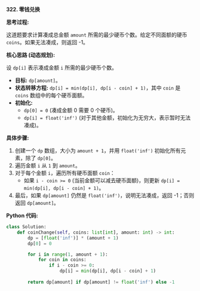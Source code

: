 **322. 零钱兑换**

**思考过程:**

这道题要求计算凑成总金额 `amount` 所需的最少硬币个数。给定不同面额的硬币 `coins`。如果无法凑成，则返回 -1。

**核心思路 (动态规划):**

设 `dp[i]` 表示凑成金额 `i` 所需的最少硬币个数。
-   **目标:** `dp[amount]`。
-   **状态转移方程:** `dp[i] = min(dp[i], dp[i - coin] + 1)`，其中 `coin` 是 `coins` 数组中的每个硬币面额。
-   **初始化:**
    -   `dp[0] = 0` (凑成金额 0 需要 0 个硬币)。
    -   `dp[i] = float('inf')` (对于其他金额，初始化为无穷大，表示暂时无法凑成)。

**具体步骤:**

1.  创建一个 `dp` 数组，大小为 `amount + 1`，并用 `float('inf')` 初始化所有元素，除了 `dp[0]`。
2.  遍历金额 `i` 从 `1` 到 `amount`。
3.  对于每个金额 `i`，遍历所有硬币面额 `coin`：
    -   如果 `i - coin >= 0` (当前金额可以减去硬币面额)，则更新 `dp[i] = min(dp[i], dp[i - coin] + 1)`。
4.  最后，如果 `dp[amount]` 仍然是 `float('inf')`，说明无法凑成，返回 -1；否则返回 `dp[amount]`。

**Python 代码:**

```python
class Solution:
    def coinChange(self, coins: list[int], amount: int) -> int:
        dp = [float('inf')] * (amount + 1)
        dp[0] = 0

        for i in range(1, amount + 1):
            for coin in coins:
                if i - coin >= 0:
                    dp[i] = min(dp[i], dp[i - coin] + 1)
        
        return dp[amount] if dp[amount] != float('inf') else -1
```
